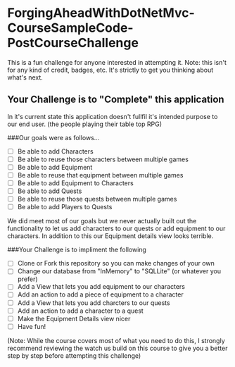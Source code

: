 # ForgingAheadWithDotNetMvc-CourseSampleCode-PostCourseChallenge
This is a fun challenge for anyone interested in attempting it. Note: this isn't for any kind of credit, badges, etc. It's strictly to get you thinking about what's next.

## Your Challenge is to "Complete" this application

In it's current state this application doesn't fullfil it's intended purpose to our end user. (the people playing their table top RPG)

###Our goals were as follows...
- [ ] Be able to add Characters
- [ ] Be able to reuse those characters between multiple games
- [ ] Be able to add Equipment
- [ ] Be able to reuse that equipment between multiple games
- [ ] Be able to add Equipment to Characters
- [ ] Be able to add Quests
- [ ] Be able to reuse those quests between multiple games
- [ ] Be able to add Players to Quests

We did meet most of our goals but we never actually built out the functionality to let us add characters to our quests or add equipment to our characters. In addition to this our Equipment details view looks terrible.

###Your Challenge is to impliment the following
- [ ] Clone or Fork this repository so you can make changes of your own
- [ ] Change our database from "InMemory" to "SQLLite" (or whatever you prefer)
- [ ] Add a View that lets you add equipment to our characters
- [ ] Add an action to add a piece of equipment to a character
- [ ] Add a View that lets you add charcters to our quests
- [ ] Add an action to add a character to a quest
- [ ] Make the Equipment Details view nicer
- [ ] Have fun!

(Note: While the course covers most of what you need to do this, I strongly recommend reviewing the watch us build on this course to give you a better step by step before attempting this challenge)
